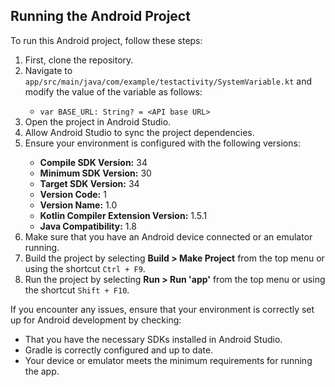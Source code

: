 <h2>Running the Android Project</h2>

<p>To run this Android project, follow these steps:</p>

<ol>
  <li>First, clone the repository.</li>
  <li>Navigate to <code>app/src/main/java/com/example/testactivity/SystemVariable.kt</code> and modify the value of the variable as follows:</li>
  <ul>
    <li><code>var BASE_URL: String? = &lt;API base URL&gt;</code></li>
  </ul>
  <li>Open the project in Android Studio.</li>
  <li>Allow Android Studio to sync the project dependencies.</li>
  <li>Ensure your environment is configured with the following versions:</li>
  <ul>
    <li><strong>Compile SDK Version:</strong> 34</li>
    <li><strong>Minimum SDK Version:</strong> 30</li>
    <li><strong>Target SDK Version:</strong> 34</li>
    <li><strong>Version Code:</strong> 1</li>
    <li><strong>Version Name:</strong> 1.0</li>
    <li><strong>Kotlin Compiler Extension Version:</strong> 1.5.1</li>
    <li><strong>Java Compatibility:</strong> 1.8</li>
  </ul>
  <li>Make sure that you have an Android device connected or an emulator running.</li>
  <li>Build the project by selecting <strong>Build &gt; Make Project</strong> from the top menu or using the shortcut <code>Ctrl + F9</code>.</li>
  <li>Run the project by selecting <strong>Run &gt; Run 'app'</strong> from the top menu or using the shortcut <code>Shift + F10</code>.</li>
</ol>

<p>If you encounter any issues, ensure that your environment is correctly set up for Android development by checking:</p>

<ul>
  <li>That you have the necessary SDKs installed in Android Studio.</li>
  <li>Gradle is correctly configured and up to date.</li>
  <li>Your device or emulator meets the minimum requirements for running the app.</li>
</ul>
